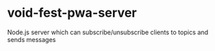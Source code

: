 # void-fest-pwa-server
Node.js server which can subscribe/unsubscribe clients to topics and sends messages
